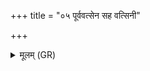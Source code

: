 +++
title = "०५ पूर्ववत्सेन सह वत्सिनी"

+++
<details><summary>मूलम् (GR)</summary>

पूर्ववत्सेन सह वत्सिनी गौर्  
यो ऽस्या वत्सो अपरो जरायु तत् ।  
तृतीयं मांसं परिनिर्मितं  
यत् तस्माद् देवा अधिजरायुम् आहुः ॥
</details>